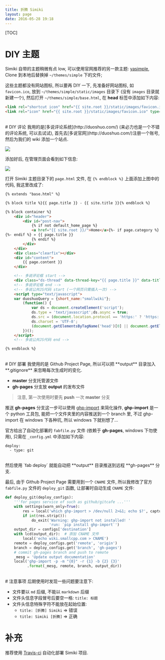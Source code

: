 ```yaml
---
title: 折腾 Simiki
layout: page
date: 2016-05-28 19:18
---
```


[TOC]

# DIY 主题
Simiki 自带的主题稍微有点 low, 可以使用官网推荐的另一款主题: [yasimple](https://github.com/tankywoo/yasimple/tree/ce4af036ab95ef1d5235266d8231f97dc14dd871), Clone 到本地后替换掉 `~/themes/simple` 下的文件;

这些主题都没有网站图标, 所以要再 DIY 一下, 先准备好网站图标, 如 `favicon.ico`, 放到 `~/themes/simple/static/images` 目录下 (没有 `images` 目录就新建一个), 然后打开 `~/themes/simple/base.html`, 在 **head** 标签中添加如下内容:

```html
<link rel="shortcut icon" href="{{ site.root }}/static/images/favicon.ico" type="image/x-icon">
<link rel="icon" href="{{ site.root }}/static/images/favicon.ico" type="image/x-icon">
```
<br>
# DIY 评论
我用的是[多说评论系统](http://duoshuo.com/) (来必力也是一个不错的评论系统, 可以去试试), 首先去[多说官网](http://duoshuo.com/)注册一个账号, 然后为我们的 wiki 添加一个站点.

![](http://i63.tinypic.com/fdd182.jpg)

添加好后, 在管理页面会看到如下信息:

![](http://i67.tinypic.com/2cg2dxy.jpg)

打开 Simiki 主题目录下的 `page.html` 文件, 在 `{% endblock %}` 上面添加上图中的代码, 我这里改成了:

```html
{% extends "base.html" %}

{% block title %}{{ page.title }} - {{ site.title }}{% endblock %}

{% block container %}
    <div id="header">
        <div id="post-nav">
            {% if not default_home_page %}
            <a href="{{ site.root }}/">Home</a>{%- if page.category %} » <a href="{{ site.root }}/#{{ page.category }}">{{ page.category }}</a>
{%- endif %} » {{ page.title }}
            {% endif %}
        </div>
    </div>
    <div class="clearfix"></div>
    <div id="content">
        {{ page.content }}
    </div>

    <!-- 多说评论框 start -->
    <div class="ds-thread" data-thread-key="{{ page.title }}" data-title="{{ page.title }}" data-url="{{ site.url }}/{{ page.category }}/{{ page.title }}.html"></div>
    <!-- 多说评论框 end -->
    <!-- 多说公共JS代码 start (一个网页只需插入一次) -->
    <script type="text/javascript">
    var duoshuoQuery = {short_name:"smallwiki"};
        (function() {
            var ds = document.createElement('script');
            ds.type = 'text/javascript';ds.async = true;
            ds.src = (document.location.protocol == 'https:' ? 'https:' : 'http:') + '//static.duoshuo.com/embed.js';
            ds.charset = 'UTF-8';
            (document.getElementsByTagName('head')[0] || document.getElementsByTagName('body')[0]).appendChild(ds);
        })();
    </script>
    <!-- 多说公共JS代码 end -->

{% endblock %}
```
<br>
# DIY 部署
我使用的是 Github Project Page, 所以可以把 **output** 目录加入 **.gitignore** 来忽略每次生成时的变化.

- **master** 分支托管源文件
- **gh-pages** 分支放 **output** 的发布文件

> 注意, 第一次使用时要先 **push** 一次 **master** 分支

推送 **gh-pages** 分支这一步可以使用 [ghp-import](https://github.com/davisp/ghp-import) 来简化操作, **ghp-import** 是一个 python 工具包, 能把一个文件夹里的内容推送到一个 branch 里, 不过 ghp-import 在 windows 下各种坑, 所以 windows 下就别想了...

官方给出了自动化部署的 `fabfile.py` 文件 (依赖于 **gh-pages**, windows 下勿使用), 只需在 `_config.yml` 中添加如下内容:

```
deploy:
  - type: git
```
<br>
然后使用 `fab deploy` 就能自动把 **output** 目录推送到远程 **gh-pages** 分支.

最后, 由于 Github Project Page 需要用到一个 `CNAME` 文件, 所以我修改了官方 `fabfile.py` 文件的 `deploy_git` 函数, 让部署时自动生成 `CNAME` 文件:

```python
def deploy_git(deploy_configs):
    '''for pages service of such as github/gitcafe ...'''
    with settings(warn_only=True):
        res = local('which ghp-import > /dev/null 2>&1; echo $?', capture=True)
        if int(res.strip()):
            do_exit('Warning: ghp-import not installed! '
                    'run: `pip install ghp-import`')
    output_dir = configs['destination']
    with lcd(output_dir):  # 添加 CNAME 文件
        local('echo wiki.smallcpp.com > CNAME')
    remote = deploy_configs.get('remote', 'origin')
    branch = deploy_configs.get('branch', 'gh-pages')
    # commit gh-pages branch and push to remote
    _mesg = 'Update output documentation'
    local('ghp-import -p -m "{0}" -r {1} -b {2} {3}'
          .format(_mesg, remote, branch, output_dir))
```
<br>
# 注意事项
后期使用时发现一些问题要注意下:

- 文件要以 `md` 后缀, 不能以 `markdown` 后缀
- 文件头信息字段冒号后要空一格: `title: 标题`
- 文件头信息特殊字符不能放在起始位置:
    + `title: [折腾] Simiki` => 错误
    + `title: Simiki [折腾]` => 正确

# 补充
推荐使用 [Travis-ci](http://wiki.smallcpp.com/%E5%B7%A5%E5%85%B7%E9%85%8D%E7%BD%AE/%E6%8A%98%E8%85%BE%20Travis%20CI.html) 自动化部署 Simiki 项目.
